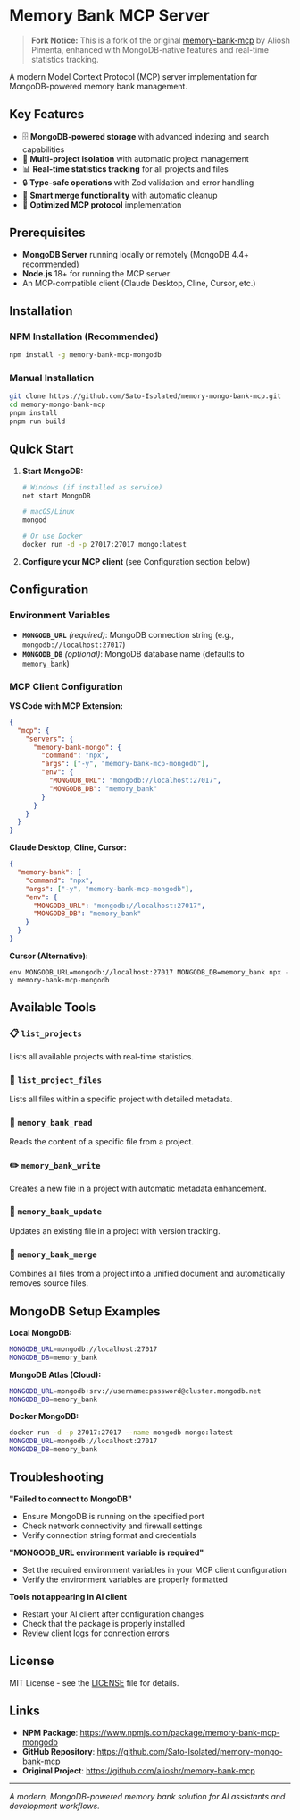 # Memory Bank MCP Server

> **Fork Notice:** This is a fork of the original [memory-bank-mcp](https://github.com/alioshr/memory-bank-mcp) by Aliosh Pimenta, enhanced with MongoDB-native features and real-time statistics tracking.

A modern Model Context Protocol (MCP) server implementation for MongoDB-powered memory bank management.

## Key Features

- 🗄️ **MongoDB-powered storage** with advanced indexing and search capabilities
- 🏢 **Multi-project isolation** with automatic project management
- 📊 **Real-time statistics tracking** for all projects and files
- 🔒 **Type-safe operations** with Zod validation and error handling
- 🔀 **Smart merge functionality** with automatic cleanup
- 🚀 **Optimized MCP protocol** implementation

## Prerequisites

- **MongoDB Server** running locally or remotely (MongoDB 4.4+ recommended)
- **Node.js** 18+ for running the MCP server
- An MCP-compatible client (Claude Desktop, Cline, Cursor, etc.)

## Installation

### NPM Installation (Recommended)

```bash
npm install -g memory-bank-mcp-mongodb
```

### Manual Installation

```bash
git clone https://github.com/Sato-Isolated/memory-mongo-bank-mcp.git
cd memory-mongo-bank-mcp
pnpm install
pnpm run build
```

## Quick Start

1. **Start MongoDB:**
   ```bash
   # Windows (if installed as service)
   net start MongoDB
   
   # macOS/Linux
   mongod
   
   # Or use Docker
   docker run -d -p 27017:27017 mongo:latest
   ```

2. **Configure your MCP client** (see Configuration section below)

## Configuration

### Environment Variables

- **`MONGODB_URL`** *(required)*: MongoDB connection string (e.g., `mongodb://localhost:27017`)
- **`MONGODB_DB`** *(optional)*: MongoDB database name (defaults to `memory_bank`)

### MCP Client Configuration

**VS Code with MCP Extension:**

```json
{
  "mcp": {
    "servers": {
      "memory-bank-mongo": {
        "command": "npx", 
        "args": ["-y", "memory-bank-mcp-mongodb"],
        "env": {
          "MONGODB_URL": "mongodb://localhost:27017",
          "MONGODB_DB": "memory_bank"
        }
      }
    }
  }
}
```

**Claude Desktop, Cline, Cursor:**

```json
{
  "memory-bank": {
    "command": "npx",
    "args": ["-y", "memory-bank-mcp-mongodb"],
    "env": {
      "MONGODB_URL": "mongodb://localhost:27017",
      "MONGODB_DB": "memory_bank"
    }
  }
}
```

**Cursor (Alternative):**
```shell
env MONGODB_URL=mongodb://localhost:27017 MONGODB_DB=memory_bank npx -y memory-bank-mcp-mongodb
```

## Available Tools

### 📋 `list_projects`
Lists all available projects with real-time statistics.

### 📁 `list_project_files`
Lists all files within a specific project with detailed metadata.

### 📖 `memory_bank_read`
Reads the content of a specific file from a project.

### ✏️ `memory_bank_write`
Creates a new file in a project with automatic metadata enhancement.

### 🔄 `memory_bank_update`
Updates an existing file in a project with version tracking.

### 🔀 `memory_bank_merge`
Combines all files from a project into a unified document and automatically removes source files.

## MongoDB Setup Examples

**Local MongoDB:**
```bash
MONGODB_URL=mongodb://localhost:27017
MONGODB_DB=memory_bank
```

**MongoDB Atlas (Cloud):**
```bash
MONGODB_URL=mongodb+srv://username:password@cluster.mongodb.net
MONGODB_DB=memory_bank
```

**Docker MongoDB:**
```bash
docker run -d -p 27017:27017 --name mongodb mongo:latest
MONGODB_URL=mongodb://localhost:27017
MONGODB_DB=memory_bank
```

## Troubleshooting

**"Failed to connect to MongoDB"**
- Ensure MongoDB is running on the specified port
- Check network connectivity and firewall settings
- Verify connection string format and credentials

**"MONGODB_URL environment variable is required"**
- Set the required environment variables in your MCP client configuration
- Verify the environment variables are properly formatted

**Tools not appearing in AI client**
- Restart your AI client after configuration changes
- Check that the package is properly installed
- Review client logs for connection errors

## License

MIT License - see the [LICENSE](LICENSE) file for details.

## Links

- **NPM Package**: https://www.npmjs.com/package/memory-bank-mcp-mongodb
- **GitHub Repository**: https://github.com/Sato-Isolated/memory-mongo-bank-mcp
- **Original Project**: https://github.com/alioshr/memory-bank-mcp

---

*A modern, MongoDB-powered memory bank solution for AI assistants and development workflows.*
